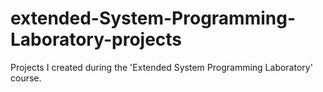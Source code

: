 # extended-System-Programming-Laboratory-projects
Projects I created during the 'Extended System Programming Laboratory' course.
